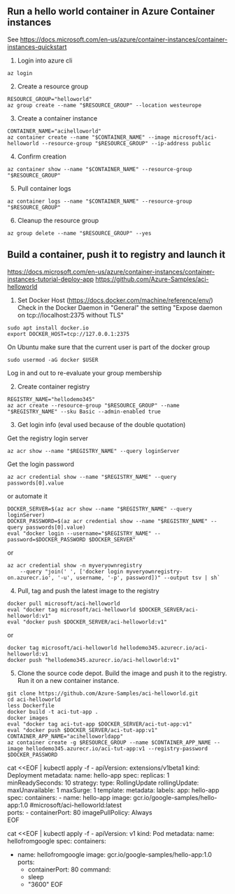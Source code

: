 ## Run a hello world container in Azure Container instances
See https://docs.microsoft.com/en-us/azure/container-instances/container-instances-quickstart

1.  Login into azure cli
```
az login
```

2. Create a resource group
```
RESOURCE_GROUP="helloworld"
az group create --name "$RESOURCE_GROUP" --location westeurope
```

3. Create a container instance
```
CONTAINER_NAME="acihelloworld"
az container create --name "$CONTAINER_NAME" --image microsoft/aci-helloworld --resource-group "$RESOURCE_GROUP" --ip-address public
```

4. Confirm creation
```
az container show --name "$CONTAINER_NAME" --resource-group "$RESOURCE_GROUP"
```

5. Pull container logs
```
az container logs --name "$CONTAINER_NAME" --resource-group "$RESOURCE_GROUP"
```

6. Cleanup the resource group
```
az group delete --name "$RESOURCE_GROUP" --yes
```

## Build a container, push it to registry and launch it
https://docs.microsoft.com/en-us/azure/container-instances/container-instances-tutorial-deploy-app
https://github.com/Azure-Samples/aci-helloworld

1. Set Docker Host (https://docs.docker.com/machine/reference/env/)
Check in the Docker Daemon in "General" the setting "Expose daemon on tcp://localhost:2375 without TLS"

```
sudo apt install docker.io
export DOCKER_HOST=tcp://127.0.0.1:2375
```

On Ubuntu make sure that the current user is part of the docker group
```
sudo usermod -aG docker $USER
```
Log in and out to re-evaluate your group membership

2. Create container registry
```
REGISTRY_NAME="hellodemo345"
az acr create --resource-group "$RESOURCE_GROUP" --name "$REGISTRY_NAME" --sku Basic --admin-enabled true
```

3. Get login info (eval used because of the double quotation)

Get the registry login server
```
az acr show --name "$REGISTRY_NAME" --query loginServer
```

Get the login password
```
az acr credential show --name "$REGISTRY_NAME" --query passwords[0].value
```

or automate it

```
DOCKER_SERVER=$(az acr show --name "$REGISTRY_NAME" --query loginServer)
DOCKER_PASSWORD=$(az acr credential show --name "$REGISTRY_NAME" --query passwords[0].value)
eval "docker login --username="$REGISTRY_NAME" --password=$DOCKER_PASSWORD $DOCKER_SERVER"
```

or

```
az acr credential show -n myveryownregistry 
    --query "join(' ', ['docker login myveryownregistry-on.azurecr.io', '-u', username, '-p', password])" --output tsv | sh`
```
 
4. Pull, tag and push the latest image to the registry

```
docker pull microsoft/aci-helloworld
eval "docker tag microsoft/aci-helloworld $DOCKER_SERVER/aci-helloworld:v1"
eval "docker push $DOCKER_SERVER/aci-helloworld:v1"
```

or

```
docker tag microsoft/aci-helloworld hellodemo345.azurecr.io/aci-helloworld:v1
docker push "hellodemo345.azurecr.io/aci-helloworld:v1"
```

5. Clone the source code depot. Build the image and push it to the registry. Run it on a new container instance.
```
git clone https://github.com/Azure-Samples/aci-helloworld.git
cd aci-helloworld
less Dockerfile
docker build -t aci-tut-app .
docker images
eval "docker tag aci-tut-app $DOCKER_SERVER/aci-tut-app:v1"
eval "docker push $DOCKER_SERVER/aci-tut-app:v1"
CONTAINER_APP_NAME="acihelloworldapp"
az container create -g $RESOURCE_GROUP --name $CONTAINER_APP_NAME --image hellodemo345.azurecr.io/aci-tut-app:v1 --registry-password $DOCKER_PASSWORD
```

cat <<EOF | kubectl apply -f -
apiVersion: extensions/v1beta1
kind: Deployment
metadata:
  name: hello-app
spec:
  replicas: 1  
  minReadySeconds: 10
  strategy:
    type: RollingUpdate
    rollingUpdate:
      maxUnavailable: 1
      maxSurge: 1 
  template:
    metadata:
      labels:
        app: hello-app
    spec:
      containers:
      - name: hello-app
        image: gcr.io/google-samples/hello-app:1.0 #microsoft/aci-helloworld:latest       
        ports:
        - containerPort: 80
        imagePullPolicy: Always   
EOF

cat <<EOF | kubectl apply -f -
apiVersion: v1
kind: Pod
metadata:
  name: hellofromgoogle
spec:
  containers:
  - name: hellofromgoogle
    image: gcr.io/google-samples/hello-app:1.0
    ports:
    - containerPort: 80
    command:
    - sleep
    - "3600"
EOF

